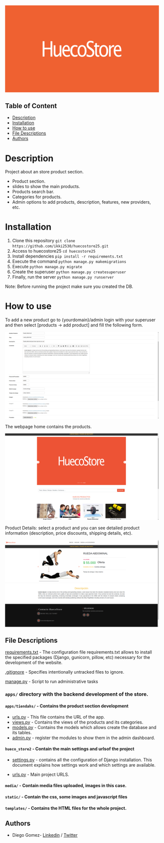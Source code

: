 ![image](./static/img/Logo.jpg)

## Table of Content
* [Description](#description)
* [Installation](#installation)
* [How to use](#how-to-use)
* [File Descriptions](#file-descriptions)
* [Authors](#authors)


# Description
Project about an store product section.
- Product section.
- slides to show the main products.
- Products search bar.
- Categories for products.
- Admin options to add products, description, features, new providers, etc.


# Installation

1. Clone this repository `git clone https://github.com/ikki2530/huecostore25.git`
2. Access to huecostore25 `cd huecostore25`
3. Install dependencies `pip install -r requirements.txt`
4. Execute the command `python manage.py makemigrations`
5. Execute `python manage.py migrate`
6. Create the superuser `python manage.py createsuperuser`
7. Finally, run the server `python manage.py runserver`

Note: Before running the project make sure you created the DB.


# How to use


To add a new product go to {yourdomain}/admin login with your superuser and then select [products -> add product] and fill the following form.

![image](./static/img/create_product.png)


The webpage home contains the products.

![image](./static/img/products.png)


Product Details: select a product and you can see detailed product information (description, price discounts, shipping details, etc).

![image](./static/img/product_details.png)

## File Descriptions
[requirements.txt](requirements.txt) - The configuration file requirements.txt allows to install the specified packages (Django, gunicorn, pillow, etc) necessary for the development of the website.

[.gitignore](.gitignore) - Specifies intentionally untracked files to ignore.

[manage.py](manage.py) - Script to run administrative tasks

### `apps/` directory with the backend development of the store.

#### `apps/tiendahs/` - Contains the product section development
- [urls.py](apps/tiendahs/urls.py) - This file contains the URL of the app.
- [views.py](apps/tiendahs/views.py) - Contains the views of the products and its categories.
- [models.py](apps/tiendahs/models.py) - Contains the models which allows create the database and its tables.
- [admin.py](apps/tiendahs/admin.py) - register the modules to show them in the admin dashboard.

#### `hueco_store2` - Contain the main settings and urlsof the project

- [settings.py](hueco_store2/settings.py) - contains all the configuration of Django installation. This document explains how settings work and which settings are available.

- [urls.py](hueco_store2/urls.py) - Main project URLS.

#### `media/` - Contain media files uploaded, images in this case.

#### `static/` - Contain the css, some images and javascript files

#### `templates/` - Contains the HTML files for the whole project.


## Authors
* Diego Gomez- [Linkedin](https://www.linkedin.com/in/diegogomez8/) / [Twitter](https://twitter.com/dagomez2530)